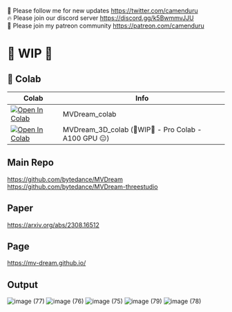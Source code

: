 🐣 Please follow me for new updates https://twitter.com/camenduru <br />
🔥 Please join our discord server https://discord.gg/k5BwmmvJJU <br />
🥳 Please join my patreon community https://patreon.com/camenduru <br />

# 🚦 WIP 🚦

## 🦒 Colab

| Colab | Info
| --- | --- |
[![Open In Colab](https://colab.research.google.com/assets/colab-badge.svg)](https://colab.research.google.com/github/camenduru/MVDream-colab/blob/main/MVDream_colab.ipynb) | MVDream_colab
[![Open In Colab](https://colab.research.google.com/assets/colab-badge.svg)](https://colab.research.google.com/github/camenduru/MVDream-colab/blob/main/MVDream_3D_colab.ipynb) | MVDream_3D_colab (🚦WIP🚦 - Pro Colab - A100 GPU 😐)

## Main Repo
https://github.com/bytedance/MVDream <br />
https://github.com/bytedance/MVDream-threestudio <br />

## Paper
https://arxiv.org/abs/2308.16512

## Page
https://mv-dream.github.io/

## Output

![image (77)](https://github.com/camenduru/MVDream-colab/assets/54370274/82e55a29-84ec-4c5e-a7aa-c7fb1f5c3fff)
![image (76)](https://github.com/camenduru/MVDream-colab/assets/54370274/7c018c5f-1352-4a40-a3aa-24a34c9bc48a)
![image (75)](https://github.com/camenduru/MVDream-colab/assets/54370274/10d8cc6e-e989-4a5b-af9a-8a0bb0486517)
![image (79)](https://github.com/camenduru/MVDream-colab/assets/54370274/a0d9eb54-3f42-492c-8ef5-21c33f3545d5)
![image (78)](https://github.com/camenduru/MVDream-colab/assets/54370274/860b007d-5ed3-4656-b89b-6144a356a787)
